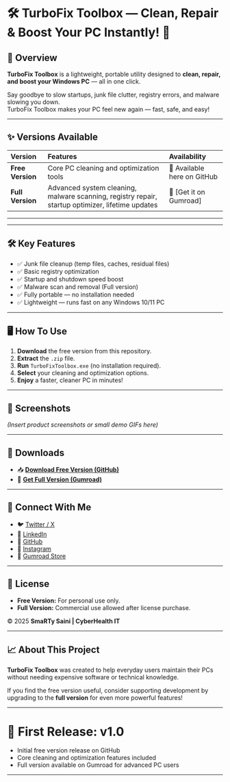 # 🛠️ TurboFix Toolbox — Clean, Repair & Boost Your PC Instantly! 🚀


## 🚀 Overview

**TurboFix Toolbox** is a lightweight, portable utility designed to **clean, repair, and boost your Windows PC** — all in one click.

Say goodbye to slow startups, junk file clutter, registry errors, and malware slowing you down.  
TurboFix Toolbox makes your PC feel new again — fast, safe, and easy!

---

## ✨ Versions Available

| Version | Features | Availability |
|:--------|:---------|:--------------|
| **Free Version** | Core PC cleaning and optimization tools | 🔗 Available here on GitHub |
| **Full Version** | Advanced system cleaning, malware scanning, registry repair, startup optimizer, lifetime updates | 🔗 [Get it on Gumroad]

---

---

## 🛠️ Key Features

- ✅ Junk file cleanup (temp files, caches, residual files)
- ✅ Basic registry optimization
- ✅ Startup and shutdown speed boost
- ✅ Malware scan and removal (Full version)
- ✅ Fully portable — no installation needed
- ✅ Lightweight — runs fast on any Windows 10/11 PC

---

## 🖥️ How To Use

1. **Download** the free version from this repository.
2. **Extract** the `.zip` file.
3. **Run** `TurboFixToolbox.exe` (no installation required).
4. **Select** your cleaning and optimization options.
5. **Enjoy** a faster, cleaner PC in minutes!

---

## 📸 Screenshots

*(Insert product screenshots or small demo GIFs here)*

---

## 🔗 Downloads

- 📥 **[Download Free Version (GitHub)](your-github-download-link-here)**  
- 💎 **[Get Full Version (Gumroad)](https://smartysaini.gumroad.com/l/sph)**

---

## 🤝 Connect With Me

- 🐦 [Twitter / X](https://x.com/SmaRTy__Saini)
- 💼 [LinkedIn](https://www.linkedin.com/in/smartysaini/)
- 🐙 [GitHub](https://github.com/SmaRTy-Saini)
- 📸 [Instagram](https://instagram.com/smarty_saini)
- 🛒 [Gumroad Store](https://smartysaini.gumroad.com/)

---

## 📄 License

- **Free Version:** For personal use only.
- **Full Version:** Commercial use allowed after license purchase.

© 2025 **SmaRTy Saini | CyberHealth IT**

---

## 📈 About This Project

**TurboFix Toolbox** was created to help everyday users maintain their PCs without needing expensive software or technical knowledge.

If you find the free version useful, consider supporting development by upgrading to the **full version** for even more powerful features!

---

# 🏁 First Release: v1.0

- Initial free version release on GitHub
- Core cleaning and optimization features included
- Full version available on Gumroad for advanced PC users

---
